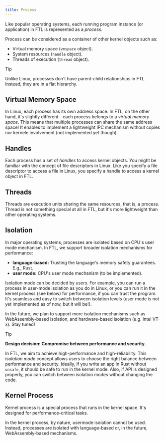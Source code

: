 ```yaml
---
title: Process
---
```


Like popular operating systems, each running program instance (or application) in FTL is represented as a *process*.

Process can be considered as a container of other kernel objects such as:

- Virtual memory space (`vmspace` object).
- System resources (`handle` object).
- Threads of execution (`thread` object).

> [!TIP]
>
> Unlike Linux, processes don't have parent-child relationships in FTL. Instead, they are in a flat hierarchy.

## Virtual Memory Space

In Linux, each process has its own address space. In FTL, on the other hand, it's slightly different - each process belongs to a *virtual memory space*. This means that multiple processes can share the same address space! It enables to implement a lightweight IPC mechanism without copies nor kernele involvement (not implemented yet though).

## Handles

Each process has a set of *handles* to access kernel objects. You might be familiar with the concept of file descriptors in Linux. Like you specify a file descriptor to access a file in Linux, you specify a handle to access a kernel object in FTL.

## Threads

Threads are execution units sharing the same resources, that is, a process. Thread is not something special at all in FTL, but it's more lightweight than other operating systems.

## Isolation

In major operating systems, processes are isolated based on CPU's user mode mechanism. In FTL, we support broader isolation mechanisms for performance:

- **language-based:** Trusting the language's memory safety guarantees. E.g., Rust.
- **user mode:** CPU's user mode mechanism (to be implemented).

Isolation mode can be decided by users. For example, you can run a process in user-mode isolation as you do in Linux, or you can run it in the kernel process (see below) for performance, if you can trust the program. It's seamless and easy to switch between isolation levels (user mode is not yet implemented as of now, but it will be!).

In the future, we plan to support more isolation mechanisms such as WebAssembly-based isolation, and hardware-based isolation (e.g. Intel VT-x). Stay tuned!

> [!TIP]
>
> **Design decision: Compromise between performance and security.**
>
> In FTL, we aim to achieve high-performance and high-reliability. This *isolation mode* concept allows users to choose the right balance between performance and security. Ideally, if you write an app in Rust without `unsafe`, it should be safe to run in the kernel mode. Also, if API is designed properly, you can switch between isolation modes without changing the code.

## Kernel Process

Kernel process is a special process that runs in the kernel space. It's designed for performance-critical tasks.

In the kernel process, by nature, usermode isolation cannot be used. Instead, processes are isolated with language-based or, in the future, WebAssembly-based mechanisms.
